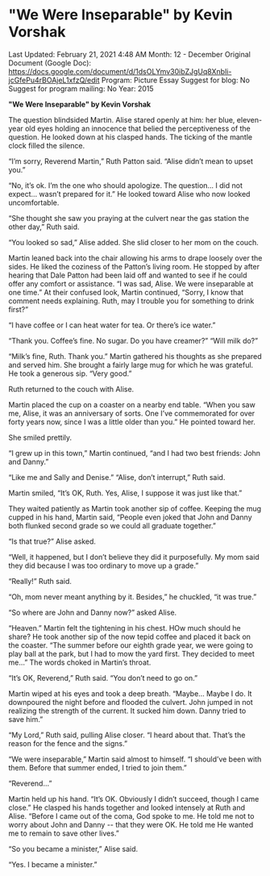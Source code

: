 # "We Were Inseparable" by Kevin Vorshak

Last Updated: February 21, 2021 4:48 AM
Month: 12 - December
Original Document (Google Doc): https://docs.google.com/document/d/1dsOLYmv30ibZJgUq8Xnbli-jcGfePu4rBOAjeL1xfzQ/edit
Program: Picture Essay
Suggest for blog: No
Suggest for program mailing: No
Year: 2015

**"We Were Inseparable" by Kevin Vorshak**

The question blindsided Martin. Alise stared openly at him: her blue, eleven-year old eyes holding an innocence that belied the perceptiveness of the question. He looked down at his clasped hands. The ticking of the mantle clock filled the silence.

“I’m sorry, Reverend Martin,” Ruth Patton said. “Alise didn’t mean to upset you.”

“No, it’s ok. I’m the one who should apologize. The question… I did not expect… wasn’t prepared for it.” He looked toward Alise who now looked uncomfortable.

“She thought she saw you praying at the culvert near the gas station the other day,” Ruth said.

“You looked so sad,” Alise added. She slid closer to her mom on the couch.

Martin leaned back into the chair allowing his arms to drape loosely over the sides. He liked the coziness of the Patton’s living room. He stopped by after hearing that Dale Patton had been laid off and wanted to see if he could offer any comfort or assistance. “I was sad, Alise. We were inseparable at one time.” At their confused look, Martin continued, “Sorry, I know that comment needs explaining. Ruth, may I trouble you for something to drink first?”

“I have coffee or I can heat water for tea. Or there’s ice water.”

“Thank you. Coffee’s fine. No sugar. Do you have creamer?”	“Will milk do?”

“Milk’s fine, Ruth. Thank you.” Martin gathered his thoughts as she prepared and served him. She brought a fairly large mug for which he was grateful. He took a generous sip. “Very good.”

Ruth returned to the couch with Alise.

Martin placed the cup on a coaster on a nearby end table. “When you saw me, Alise, it was an anniversary of sorts. One I’ve commemorated for over forty years now, since I was a little older than you.” He pointed toward her.

She smiled prettily.

“I grew up in this town,” Martin continued, “and I had two best friends: John and Danny.”

“Like me and Sally and Denise.”	“Alise, don’t interrupt,” Ruth said.

Martin smiled, “It’s OK, Ruth. Yes, Alise, I suppose it was just like that.”

They waited patiently as Martin took another sip of coffee. Keeping the mug cupped in his hand, Martin said, “People even joked that John and Danny both flunked second grade so we could all graduate together.”

“Is that true?” Alise asked.

“Well, it happened, but I don’t believe they did it purposefully. My mom said they did because I was too ordinary to move up a grade.”

“Really!” Ruth said.

“Oh, mom never meant anything by it. Besides,” he chuckled, “it was true.”

“So where are John and Danny now?” asked Alise.

“Heaven.” Martin felt the tightening in his chest. HOw much should he share? He took another sip of the now tepid coffee and placed it back on the coaster. “The summer before our eighth grade year, we were going to play ball at the park, but I had to mow the yard first. They decided to meet me…” The words choked in Martin’s throat.

“It’s OK, Reverend,” Ruth said. “You don’t need to go on.”

Martin wiped at his eyes and took a deep breath. “Maybe… Maybe I do. It downpoured the night before and flooded the culvert. John jumped in not realizing the strength of the current. It sucked him down. Danny tried to save him.”

“My Lord,” Ruth said, pulling Alise closer. “I heard about that. That’s the reason for the fence and the signs.”

“We were inseparable,” Martin said almost to himself. “I should’ve been with them. Before that summer ended, I tried to join them.”

“Reverend…”

Martin held up his hand. “It’s OK. Obviously I didn’t succeed, though I came close.” He clasped his hands together and looked intensely at Ruth and Alise. “Before I came out of the coma, God spoke to me. He told me not to worry about John and Danny -- that they were OK. He told me He wanted me to remain to save other lives.”

“So you became a minister,” Alise said.

“Yes. I became a minister.”
